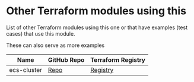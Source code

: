 # Other Terraform modules using this

List of other Terraform modules using this one or that have examples (test cases)
that use this module.

These can also serve as more examples

| Name | GitHub Repo | Terraform Registry |
|-----|-----|-----|
| ecs-cluster | [Repo](https://github.com/devops-workflow/terraform-aws-ecs-cluster) | [Registry](https://registry.terraform.io/modules/devops-workflow/ecs-cluster/aws) |

